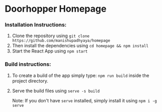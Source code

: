 # Doorhopper Homepage 

### Installation Instructions:

1. Clone the repository using `git clone https://github.com/manishupadhyaya/homepage`
2. Then install the dependencies using `cd homepage && npm install`
3. Start the React App using `npm start`

### Build instructions:

1. To create a build of the app simply type: `npm run build` inside the project directory.
2. Serve the build files using `serve -s build`

      Note: If you don't have `serve` installed, simply install it using `npm i -g serve`